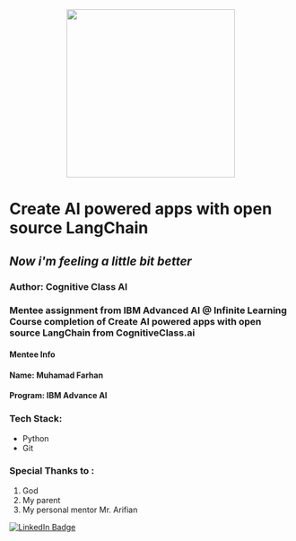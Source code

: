 <div id="header" align="center">
  <img src="https://media.giphy.com/media/v1.Y2lkPTc5MGI3NjExb3k5OHJtYTZ2OGI5OXBlM3dkY2oyYnJ1NjhkdHFseHgzaTBqemY0OSZlcD12MV9naWZzX3NlYXJjaCZjdD1n/qwXFFwQATRG4o/giphy.gif" width="300"/>
</div>

# Create AI powered apps with open source LangChain

## _Now i'm feeling a little bit better_

### Author: Cognitive Class AI

### Mentee assignment from IBM Advanced AI @ Infinite Learning Course completion of Create AI powered apps with open source LangChain from CognitiveClass.ai

#### Mentee Info
#### Name: Muhamad Farhan
#### Program: IBM Advance AI

### Tech Stack:
- Python
- Git

### Special Thanks to :
1. God
2. My parent
3. My personal mentor Mr. Arifian

<div id="badges">
  <a href="https://www.linkedin.com/in/muhamad-farhan-6a94a41b3?utm_source=share&utm_campaign=share_via&utm_content=profile&utm_medium=android_app">
    <img src="https://img.shields.io/badge/LinkedIn-blue?style=for-the-badge&logo=linkedin&logoColor=white" alt="LinkedIn Badge"/>
  </a>

</div>
